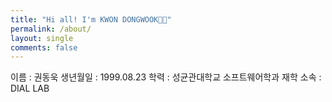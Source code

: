 ```yaml
---
title: "Hi all! I'm KWON DONGWOOK👋🏻"
permalink: /about/
layout: single
comments: false
---
```


이름 : 권동욱
생년월일 : 1999.08.23
학력 : 성균관대학교 소프트웨어학과 재학
소속 : DIAL LAB